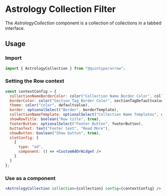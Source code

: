 # Astrology Collection Filter

The _AstrologyCollection_ component is a collection of collections in a tabbed interface.

## Usage

### Import

```jsx
import { AstrologyCollection } from "@quintype/arrow";
```

### Setting the Row context

```jsx
const contextConfig = {
  collectionNameBorderColor: color("Collection Name Border Color", collectionNameDefaultValue),
  borderColor: color("Section Tag Border Color", sectionTagDefaultvalue),
  theme: color("color", defaultvalue),
  border: optionalSelect("Border", borderTemplate),
  collectionNameTemplate: optionalSelect("Collection Name Templates", collectionNameTemplates),
  showRowTitle: boolean("Row title", true),
  footerButton: optionalSelect("Footer Button", footerButton),
  buttonText: text("Footer text", "Read More"),
  showButton: boolean("Show button", true),
  slotConfig: [
    {
      type: "ad",
      component: () => <CustomAdOrWidget />
    }
  ]
};
```

### Use as a component

```jsx
<AstrologyCollection collection={collection} config={contextConfig} />
```

